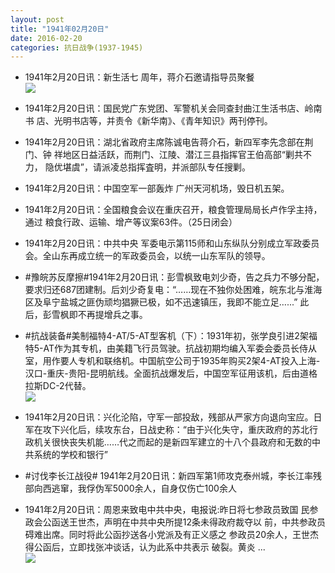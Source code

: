 ```yaml
---
layout: post
title: "1941年02月20日"
date: 2016-02-20
categories: 抗日战争(1937-1945)
---
```


<meta name="referrer" content="no-referrer" />

- 1941年2月20日讯：新生活七 周年，蒋介石邀请指导员聚餐 <br/><img src="https://ww3.sinaimg.cn/large/aca367d8jw1f1674p76lyj20ca0zck16.jpg" />

- 1941年2月20日讯：国民党广东党团、军警机关会同查封曲江生活书店、岭南书 店、光明书店等，并责令《新华南》、《青年知识》两刊停刊。 

- 1941年2月20日讯：湖北省政府主席陈诚电告蒋介石，新四军李先念部在荆门、钟 祥地区日益活跃，而荆门、江陵、潜江三县指挥官王伯高部“剿共不力， 隐优堪虞”，请派凌总指挥査明，并派部队专任搜剿。 

- 1941年2月20日讯：中国空军一部轰炸 广州天河机场，毁日机五架。 

- 1941年2月20日讯：全国粮食会议在重庆召开，粮食管理局局长卢作孚主持，通过 粮食行政、运输、增产等议案63件。（25日闭会） 

- 1941年2月20日讯：中共中央 军委电示第115师和山东纵队分别成立军政委员会。全山东再成立统一的军政委员会，以统一山东军队的领导。 

- #豫皖苏反摩擦#1941年2月20日讯：彭雪枫致电刘少奇，告之兵力不够分配，要求归还687团建制。后刘少奇复电：“……现在不独你处困难，皖东北与淮海区及阜宁盐城之匪伪顽均猖獗已极，如不迅速镇压，我即不能立足…...” 此后，彭雪枫即不再提增兵之事。 

- #抗战装备#美制福特4-AT/5-AT型客机（下）：1931年初，张学良引进2架福特5-AT作为其专机，由美籍飞行员驾驶。抗战初期均编入军委会委员长侍从室，用作要人专机和联络机。中国航空公司于1935年购买2架4-AT投入上海-汉口-重庆-贵阳-昆明航线。全面抗战爆发后，中国空军征用该机，后由道格拉斯DC-2代替。 <br/><img src="https://ww4.sinaimg.cn/large/aca367d8jw1f15kkfqx42j20kp0dfjut.jpg" />

- 1941年2月20日讯：兴化沦陷，守军一部投敌，残部从严家方向退向宝应。日军在攻下兴化后，续攻东台，日战史称：“由于兴化失守，重庆政府的苏北行政机关很快丧失机能……代之而起的是新四军建立的十八个县政府和无数的中共系统的学校和银行” 

- #讨伐李长江战役# 1941年2月20日讯：新四军第1师攻克泰州城，李长江率残部向西逃窜，我俘伪军5000余人，自身仅伤亡100余人 

- 1941年2月20日讯：周恩来致电中共中央，电报说:昨日将七参政员致国 民参政会公函送王世杰，声明在中共中央所提12条未得政府裁夺以 前，中共参政员碍难出席。同时将此公函抄送各小党派及有正义感之 参政员20余人，王世杰得公函后，立即找张冲谈话，认为此系中共表示 破裂。黄炎 ... <br/><img src="https://ww1.sinaimg.cn/large/aca367d8jw1f15fdlwsfrj20c80dvgnk.jpg" />

